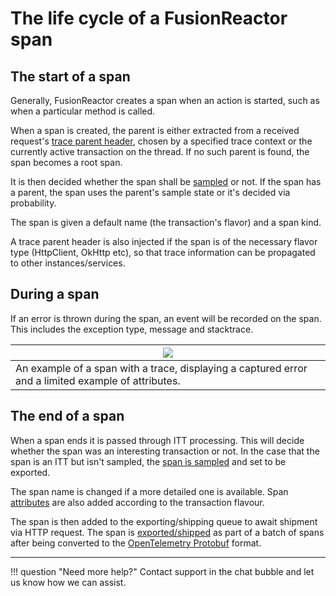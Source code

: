 # The life cycle of a FusionReactor span

## The start of a span
Generally, FusionReactor creates a span when an action is started, such as when a particular method is called.

When a span is created, the parent is either extracted from a received request's [trace parent header](./propagators.md), chosen by a specified trace context or the currently active transaction on the thread. If no such parent is found, the span becomes a root span.

It is then decided whether the span shall be [sampled](sampling.md) or not. If the span has a parent, the span uses the parent's sample state or it's decided via probability.

The span is given a default name (the transaction's flavor) and a span kind.

A trace parent header is also injected if the span is of the necessary flavor type (HttpClient, OkHttp etc), so that trace information can be propagated to other instances/services.


## During a span
If an error is thrown during the span, an event will be recorded on the span. This includes the exception type, message and stacktrace.

| <a href="/frdocs/images/Tracing/trace.png" target="_blank">![](/frdocs/images/Tracing/trace.png)</a> |
| -- |
| An example of a span with a trace, displaying a captured error and a limited example of attributes. |

## The end of a span
When a span ends it is passed through ITT processing. This will decide whether the span was an interesting transaction or not. In the case that the span is an ITT but isn't sampled, the [span is sampled](./sampling.md#unsampled-itts-interesting-transactions) and set to be exported.

The span name is changed if a more detailed one is available. Span [attributes](./attributes.md) are also added according to the transaction flavour.

The span is then added to the exporting/shipping queue to await shipment via HTTP request. The span is [exported/shipped](./exporting.md) as part of a batch of spans after being converted to the [OpenTelemetry Protobuf](https://github.com/open-telemetry/opentelemetry-proto/blob/bacfe08d84e21fb2a779e302d12e8dfeb67e7b86/opentelemetry/proto/trace/v1/trace.proto) format.

---

!!! question "Need more help?"
    Contact support in the chat bubble and let us know how we can assist.
